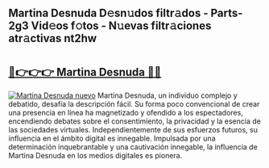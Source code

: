 ## Martina Desnuda D𝚎sn𝚞dos filtr𝚊dos - Parts-2g3 Vid𝚎os f𝚘tos - N𝚞evas filtr𝚊ciones atr𝚊ctivas nt2hw

# <h2><a href="http://mb4ztw.tromn.icu/?c=Martina+Desnuda">🔗👉👉👉 Martina Desnuda 🔗🔗</a></h2>

[![Martina Desnuda nuevo](https://i.imgur.com/pEAQMta.gif)](http://mb4ztw.tromn.icu/?c=Martina+Desnuda)
Martina Desnuda, un individuo complejo y debatido, desafía la descripción fácil. Su forma poco convencional de crear una presencia en línea ha magnetizado y ofendido a los espectadores, encendiendo debates sobre el consentimiento, la privacidad y la esencia de las sociedades virtuales. Independientemente de sus esfuerzos futuros, su influencia en el ámbito digital es innegable. Impulsada por una determinación inquebrantable y una cautivación innegable, la influencia de Martina Desnuda en los medios digitales es pionera.
